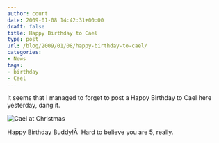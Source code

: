 ```yaml
---
author: court
date: 2009-01-08 14:42:31+00:00
draft: false
title: Happy Birthday to Cael
type: post
url: /blog/2009/01/08/happy-birthday-to-cael/
categories:
- News
tags:
- birthday
- Cael
---
```


It seems that I managed to forget to post a Happy Birthday to Cael here yesterday, dang it.

![Cael at Christmas](http://farm4.static.flickr.com/3090/3178876738_98625f3f51.jpg)


Happy Birthday Buddy!Â  Hard to believe you are 5, really.
